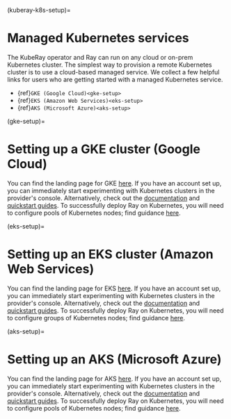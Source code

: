 (kuberay-k8s-setup)=

# Managed Kubernetes services

The KubeRay operator and Ray can run on any cloud or on-prem Kubernetes cluster.
The simplest way to provision a remote Kubernetes cluster is to use a cloud-based managed service.
We collect a few helpful links for users who are getting started with a managed Kubernetes service.
* {ref}`GKE (Google Cloud)<gke-setup>`
* {ref}`EKS (Amazon Web Services)<eks-setup>`
* {ref}`AKS (Microsoft Azure)<aks-setup>`

(gke-setup)=
# Setting up a GKE cluster (Google Cloud)
You can find the landing page for GKE [here](https://cloud.google.com/kubernetes-engine).
If you have an account set up, you can immediately start experimenting with Kubernetes clusters in the provider's console.
Alternatively, check out the [documentation](https://cloud.google.com/kubernetes-engine/docs/) and
[quickstart guides](https://cloud.google.com/kubernetes-engine/docs/deploy-app-cluster). To successfully deploy Ray on Kubernetes,
you will need to configure pools of Kubernetes nodes;
find guidance [here](https://cloud.google.com/kubernetes-engine/docs/concepts/node-pools).

(eks-setup)=
# Setting up an EKS cluster (Amazon Web Services)
You can find the landing page for EKS [here](https://aws.amazon.com/eks/).
If you have an account set up, you can immediately start experimenting with Kubernetes clusters in the provider's console.
Alternatively, check out the [documentation](https://docs.aws.amazon.com/eks/latest/userguide/) and
[quickstart guides](https://docs.aws.amazon.com/eks/latest/userguide/getting-started.html). To successfully deploy Ray on Kubernetes,
you will need to configure groups of Kubernetes nodes;
find guidance [here](https://docs.aws.amazon.com/eks/latest/userguide/managed-node-groups.html).

(aks-setup)=
# Setting up an AKS (Microsoft Azure)
You can find the landing page for AKS [here](https://azure.microsoft.com/en-us/services/kubernetes-service/).
If you have an account set up, you can immediately start experimenting with Kubernetes clusters in the provider's console.
Alternatively, check out the [documentation](https://docs.microsoft.com/en-us/azure/aks/) and
[quickstart guides](https://docs.microsoft.com/en-us/azure/aks/learn/quick-kubernetes-deploy-portal?tabs=azure-cli). To successfully deploy Ray on Kubernetes,
you will need to configure pools of Kubernetes nodes;
find guidance [here](https://docs.microsoft.com/en-us/azure/aks/use-multiple-node-pools).
